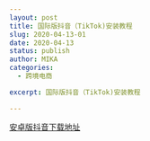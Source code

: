 ```yaml
---
layout: post
title: 国际版抖音（TikTok)安装教程
slug: 2020-04-13-01
date: 2020-04-13
status: publish
author: MIKA
categories: 
  - 跨境电商

excerpt: 国际版抖音（TikTok)安装教程

---
```


[安卓版抖音下载地址](https://mika.lanzous.com/ibazlif)